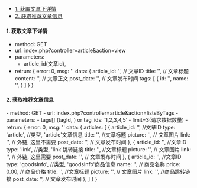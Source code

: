 * [1. 获取文章下详情](#getDetail)
* [2. 获取推荐文章信息](#getPush)


<h4 id='getDetail'>1. 获取文章下详情</h4>

- method: GET
- url: index.php?controller=article&action=view
- parameters: 
    - article_id(文章id),
- retrun: 
        {
            error: 0,
            msg: ''
            data: {
                    article_id: '', // 文章ID
                    title: '',  // 文章标题
                    content: '', // 文章正文
                    post_date: '', // 文章发布时间
                    tags:  [
                        {
                           id: '',
                           name: '',
                        }
                    ]
                 } 
        }  


<h4 id='getPush'>2. 获取推荐文章信息</h4>
- method: GET
- url: index.php?controller=article&action=listsByTags
- parameters: 
    - tags[] (tagId, ) or  tag_ids: ‘1,2,3,4,5’
    - limit=3(请求数据数量)
- retrun: 
        {
            error: 0,
            msg: ''
            data: {
                articles: [
                        {
                        article_id: '', //文章ID
                        type: 'article',  //类型, 'article'文章信息
                        title: '',  //文章标题
                        picture: '', // 文章图片
                        link: '', // 外链, 这里不需要
                        post_date: '', // 文章发布时间
                    },
                    {
                        article_id: '', //文章ID
                        type: 'link',  //类型, 'link'跳转链接
                        title: '',  //文章标题
                        picture: '', // 文章图片
                        link: '', // 外链, 这里需要
                        post_date: '', // 文章发布时间
                    },
                    {
                        article_id: '', //文章ID
                        type: 'goodsInfo',  //类型, 'goodsInfo'商品信息
                        name: '',   // 商品名称 
                        price: 0.00,  // 商品价格
                        title: '',  //文章标题
                        picture: '', // 文章图片
                        link: '', //商品跳转链接
                        post_date: '', // 文章发布时间
                    },
                    ]
                } 
        }
